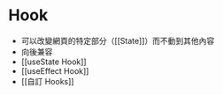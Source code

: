 # Hook
- 可以改變網頁的特定部分（[[State]]）而不動到其他內容
- 向後兼容
- [[useState Hook]]
- [[useEffect Hook]]
- [[自訂 Hooks]]